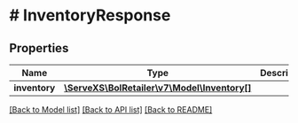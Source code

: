 # # InventoryResponse

## Properties

Name | Type | Description | Notes
------------ | ------------- | ------------- | -------------
**inventory** | [**\ServeXS\BolRetailer\v7\Model\Inventory[]**](Inventory.md) |  |

[[Back to Model list]](../../README.md#models) [[Back to API list]](../../README.md#endpoints) [[Back to README]](../../README.md)
